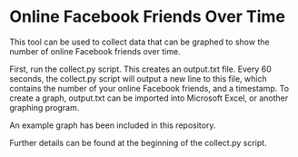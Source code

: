 Online Facebook Friends Over Time
=================================

This tool can be used to collect data that can be graphed to show the number of online Facebook friends over time.

First, run the collect.py script. This creates an output.txt file. Every 60 seconds, the collect.py script will output a new line to this file, which contains the number of your online Facebook friends, and a timestamp. To create a graph, output.txt can be imported into Microsoft Excel, or another graphing program.

An example graph has been included in this repository.

Further details can be found at the beginning of the collect.py script.